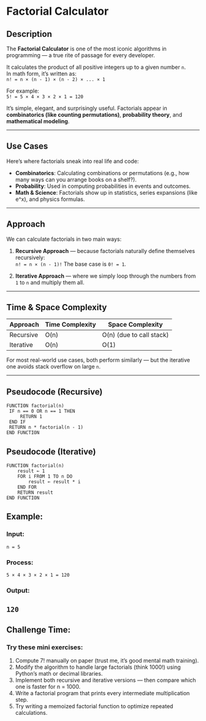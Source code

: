 # Factorial Calculator

## Description  
The **Factorial Calculator** is one of the most iconic algorithms in programming — a true rite of passage for every developer.  

It calculates the product of all positive integers up to a given number `n`.  
In math form, it’s written as:  
```n! = n × (n - 1) × (n - 2) × ... × 1```

For example:  
`5! = 5 × 4 × 3 × 2 × 1 = 120`

It’s simple, elegant, and surprisingly useful. Factorials appear in **combinatorics (like counting permutations)**, **probability theory**, and **mathematical modeling**.  

---

##  Use Cases  
Here’s where factorials sneak into real life and code:
-  **Combinatorics**: Calculating combinations or permutations (e.g., how many ways can you arrange books on a shelf?).  
-  **Probability**: Used in computing probabilities in events and outcomes.  
-  **Math & Science**: Factorials show up in statistics, series expansions (like e^x), and physics formulas.  

---

##  Approach  
We can calculate factorials in two main ways:

1. **Recursive Approach** — because factorials naturally define themselves recursively:  
`n! = n × (n - 1)!`
The base case is `0! = 1`.

2. **Iterative Approach** — where we simply loop through the numbers from `1` to `n` and multiply them all.

---

##  Time & Space Complexity  
| Approach  | Time Complexity | Space Complexity         |
|-----------|-----------------|--------------------------|
| Recursive | O(n)            | O(n) (due to call stack) |
| Iterative | O(n)            | O(1)                     |

For most real-world use cases, both perform similarly — but the iterative one avoids stack overflow on large `n`.

---

##  Pseudocode (Recursive)
```
FUNCTION factorial(n)
 IF n == 0 OR n == 1 THEN
     RETURN 1
 END IF
 RETURN n * factorial(n - 1)
END FUNCTION
```
## Pseudocode (Iterative)
```
FUNCTION factorial(n)
    result ← 1
    FOR i FROM 1 TO n DO
        result ← result * i
    END FOR
    RETURN result
END FUNCTION
```
## Example:
### Input:
`n = 5 `
### Process:
`5 × 4 × 3 × 2 × 1 = 120`
### Output:
`120`
---
## Challenge Time:

### Try these mini exercises:

1. Compute 7! manually on paper (trust me, it’s good mental math training).
2. Modify the algorithm to handle large factorials (think 1000!) using Python’s math or decimal libraries.
3. Implement both recursive and iterative versions — then compare which one is faster for n = 1000.
4. Write a factorial program that prints every intermediate multiplication step.
5. Try writing a memoized factorial function to optimize repeated calculations.